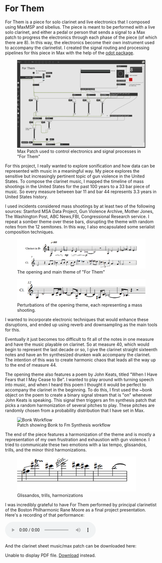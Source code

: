 # For Them
For Them is a piece for solo clarinet and live electronics that I composed using MaxMSP and sibelius. The piece is meant to be performed with a live solo clarinet, and either a pedal or person that sends a signal to a Max patch to progress the electronics through each phase of the piece (of which there are 8). In this way, the electronics become their own instrument used to accompany the clarinetist. I created the signal routing and processing pipelines for this piece in Max with the help of the <a href=https://cycling74.com/articles/cnmat-odot-tools-for-osc-and-beyond>odot package</a>.

<figure>
  <img src="./../forthem/forthem.png" alt="Overview of Max Patch">
  <figcaption>Max Patch used to control electronics and signal processes in "For Them"</figcaption>
</figure>

For this project, I really wanted to explore sonification and how data can be represented with music in a meaningful way. My piece explores the sensitive but increasingly pertinent topic of gun violence in the United States. To compose the clarinet music, I mapped the timeline of mass shootings in the United States for the past 100 years to a 33 bar piece of music. So every measure between bar 11 and bar 44 represents 3.3 years in United States history. 
 
I used incidents considered mass shootings by at least two of the following sources: Stanford MSA Data Project, Gun Violence Archive, Mother Jones, The Washington Post, ABC News,FBI, Congressional Research service. I repeat a somber theme over these bars, disrupting the theme with random notes from the 12 semitones. In this way, I also encapsulated some serialist composition techniques. 

<figure>
  <img src="./../forthem/for_them_theme.png" alt="Theme">
  <figcaption>The opening and main theme of "For Them"</figcaption>
</figure>

<figure>
  <img src="./../forthem/for_them_perturbs.png" alt="Perturbs">
  <figcaption>Perturbations of the opening theme, each representing a mass shooting.</figcaption>
</figure>
 
 
I wanted to incorporate electronic techniques that would enhance these disruptions, and ended up using reverb and downsampling as the main tools for this. 

Eventually it just becomes too difficult to fit all of the notes in one measure and have the music playable on clarinet. So at measure 40, which would begin to represent the last decade or so, I give the clarinet straight sixteenth notes and have an fm synthesized drunken walk accompany the clarinet. The intention of this was to create harmonic chaos that leads all the way up to the end of measure 44. 

The opening theme also features a poem by John Keats, titled “When I Have Fears that I May Cease to Be”. I wanted to play around with turning speech into music, and when I heard this poem I thought it would be perfect to accompany the clarinet in the beginning. To do this, I first used the ~bonk object on the poem to create a binary signal stream that is "on" whenever John Keats is speaking. This signal then triggers an fm synthesis patch that picks a random harmonization of several pitches to play. These pitches are randomly chosen from a probability distribution that I have set in Max. 


<figure>
  <img src="./../membranas/forthem/bonk_workflow.png" alt="Bonk Workflow">
  <figcaption>Patch showing Bonk to Fm Synthesis workflow</figcaption>
</figure>




The end of the piece features a harmonization of the theme and is mostly a representation of my own frustration and exhaustion with gun violence. I tried to communicate these two emotions with a lax tempo, glissandos, trills, and the minor third harmonizations. 

<figure>
  <img src="./../forthem/for_them_trem.png" alt="Harmonizations and Tremolos">
  <figcaption>Glissandos, trills, harmonizations</figcaption>
</figure>

I was incredibly grateful to have For Them performed by principal clarinetist of the Boston Philharmonic Rane Moore as a final project presentation. Here's a recording of that performance:

<audio controls>
  <source src="./../forthem/for_them_audio.wav" type="audio/wav" />
  <p>
    Download <a href="./../forthem/for_them_audio.wav">WAV</a> audio.
  </p>
</audio>


And the clarinet sheet music/max patch can be downloaded here: 

 <object data="./../forthem/for_them.pdf" type="application/pdf" width="75%" height="500px">
      <p>Unable to display PDF file. <a href="./../forthem/for_them.pdf">Download</a> instead.</p>
